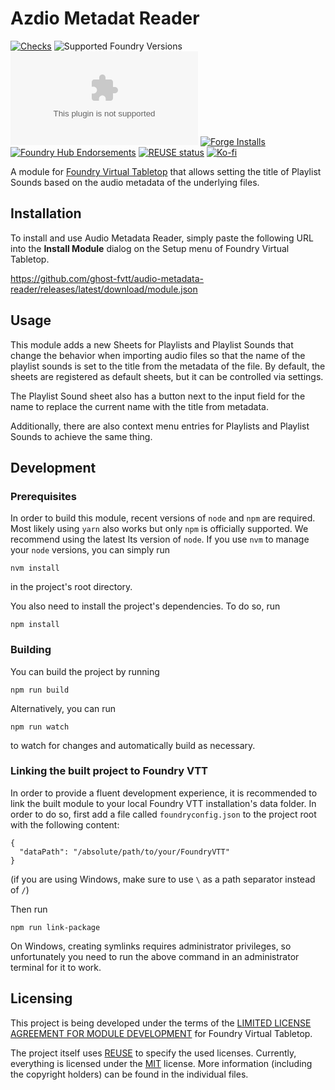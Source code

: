 <!--
SPDX-FileCopyrightText: 2022 Johannes Loher

SPDX-License-Identifier: MIT
-->

# Azdio Metadat Reader

[![Checks](https://github.com/ghost-fvtt/audio-metadata-reader/workflows/Checks/badge.svg)](https://github.com/ghost-fvtt/audio-metadata-reader/actions)
![Supported Foundry Versions](https://img.shields.io/endpoint?url=https://foundryshields.com/version?url=https://github.com/ghost-fvtt/audio-metadata-reader/releases/latest/download/module.json)
![Latest Release Download Count](https://img.shields.io/github/downloads/ghost-fvtt/audio-metadata-reader/latest/module.zip)
[![Forge Installs](https://img.shields.io/badge/dynamic/json?label=Forge%20Installs&query=package.installs&suffix=%25&url=https%3A%2F%2Fforge-vtt.com%2Fapi%2Fbazaar%2Fpackage%2Faudio-metadata-reader&colorB=4aa94a)](https://forge-vtt.com/bazaar#package=audio-metadata-reader)
[![Foundry Hub Endorsements](https://img.shields.io/endpoint?logoColor=white&url=https%3A%2F%2Fwww.foundryvtt-hub.com%2Fwp-json%2Fhubapi%2Fv1%2Fpackage%2Faudio-metadata-reader%2Fshield%2Fendorsements)](https://www.foundryvtt-hub.com/package/audio-metadata-reader/)
[![REUSE status](https://api.reuse.software/badge/github.com/ghost-fvtt/audio-metadata-reader)](https://api.reuse.software/info/github.com/ghost-fvtt/audio-metadata-reader)
[![Ko-fi](https://img.shields.io/badge/Ko--fi-ghostfvtt-00B9FE?logo=kofi)](https://ko-fi.com/ghostfvtt)

A module for [Foundry Virtual Tabletop] that allows setting the title of Playlist Sounds based on the audio metadata of the underlying files.

## Installation

To install and use Audio Metadata Reader, simply paste the following URL into the
**Install Module** dialog on the Setup menu of Foundry Virtual Tabletop.

https://github.com/ghost-fvtt/audio-metadata-reader/releases/latest/download/module.json

## Usage

This module adds a new Sheets for Playlists and Playlist Sounds that change the behavior when importing audio files so
that the name of the playlist sounds is set to the title from the metadata of the file. By default, the sheets are
registered as default sheets, but it can be controlled via settings.

The Playlist Sound sheet also has a button next to the input field for the name to replace the current name with the
title from metadata.

Additionally, there are also context menu entries for Playlists and Playlist Sounds to achieve the same thing.

## Development

### Prerequisites

In order to build this module, recent versions of `node` and `npm` are
required. Most likely using `yarn` also works but only `npm` is officially
supported. We recommend using the latest lts version of `node`. If you use `nvm`
to manage your `node` versions, you can simply run

```
nvm install
```

in the project's root directory.

You also need to install the project's dependencies. To do so, run

```
npm install
```

### Building

You can build the project by running

```
npm run build
```

Alternatively, you can run

```
npm run watch
```

to watch for changes and automatically build as necessary.

### Linking the built project to Foundry VTT

In order to provide a fluent development experience, it is recommended to link
the built module to your local Foundry VTT installation's data folder. In
order to do so, first add a file called `foundryconfig.json` to the project root
with the following content:

```
{
  "dataPath": "/absolute/path/to/your/FoundryVTT"
}
```

(if you are using Windows, make sure to use `\` as a path separator instead of
`/`)

Then run

```
npm run link-package
```

On Windows, creating symlinks requires administrator privileges, so
unfortunately you need to run the above command in an administrator terminal for
it to work.

## Licensing

This project is being developed under the terms of the
[LIMITED LICENSE AGREEMENT FOR MODULE DEVELOPMENT] for Foundry Virtual Tabletop.

The project itself uses [REUSE] to specify the used licenses. Currently,
everything is licensed under the [MIT] license. More information
(including the copyright holders) can be found in the individual files.

[Foundry Virtual Tabletop]: https://foundryvtt.com/
[LIMITED LICENSE AGREEMENT FOR MODULE DEVELOPMENT]: https://foundryvtt.com/article/license/
[REUSE]: https://reuse.software/
[MIT]: LICENSES/MIT.txt
